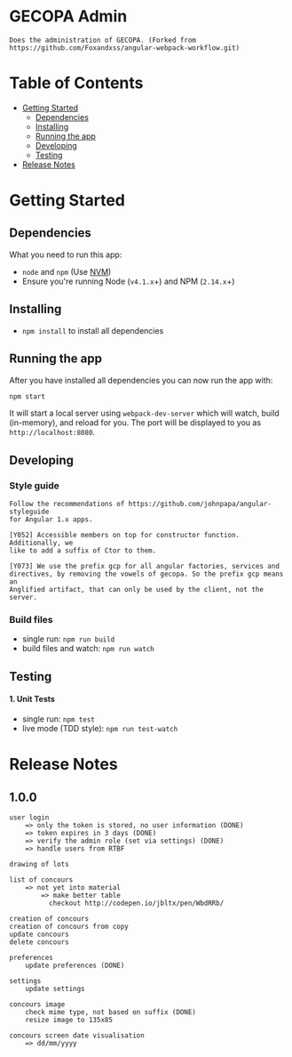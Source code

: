 # GECOPA Admin

    Does the administration of GECOPA. (Forked from
    https://github.com/Foxandxss/angular-webpack-workflow.git)


# Table of Contents

* [Getting Started](#getting-started)
    * [Dependencies](#dependencies)
    * [Installing](#installing)
    * [Running the app](#running-the-app)
    * [Developing](#developing)
    * [Testing](#testing)
* [Release Notes](#release-notes)

# Getting Started

## Dependencies

What you need to run this app:
* `node` and `npm` (Use [NVM](https://github.com/creationix/nvm))
* Ensure you're running Node (`v4.1.x`+) and NPM (`2.14.x`+)

## Installing

* `npm install` to install all dependencies

## Running the app

After you have installed all dependencies you can now run the app with:
```bash
npm start
```

It will start a local server using `webpack-dev-server` which will watch, build
(in-memory), and reload for you. The port will be displayed to you as
`http://localhost:8080`.

## Developing

### Style guide

    Follow the recommendations of https://github.com/johnpapa/angular-styleguide
    for Angular 1.x apps.

    [Y052] Accessible members on top for constructor function. Additionally, we
    like to add a suffix of Ctor to them.

    [Y073] We use the prefix gcp for all angular factories, services and
    directives, by removing the vowels of gecopa. So the prefix gcp means an
    Anglified artifact, that can only be used by the client, not the server.

### Build files

* single run: `npm run build`
* build files and watch: `npm run watch`

## Testing

#### 1. Unit Tests

* single run: `npm test`
* live mode (TDD style): `npm run test-watch`

# Release Notes

## 1.0.0

    user login
        => only the token is stored, no user information (DONE)
        => token expires in 3 days (DONE)
        => verify the admin role (set via settings) (DONE)
        => handle users from RTBF

    drawing of lots

    list of concours
        => not yet into material
            => make better table
              checkout http://codepen.io/jbltx/pen/WbdRRb/

    creation of concours
    creation of concours from copy
    update concours
    delete concours

    preferences
        update preferences (DONE)

    settings
        update settings

    concours image
        check mime type, not based on suffix (DONE)
        resize image to 135x85

    concours screen date visualisation
        => dd/mm/yyyy
